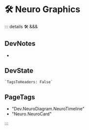 # 🛠 Neuro Graphics

::: details 🛠 <dev>&&&</dev>

## DevNotes

-

## DevState

```py
`TagsToHeaders: False`
```

<h2>PageTags</h2>

- "Dev.NeuroDiagram.NeuroTimeline"
- "Neuro.NeuroCard"


:::
